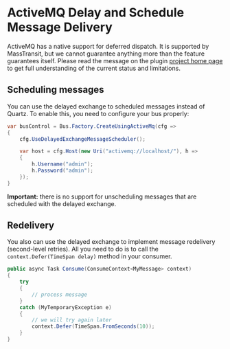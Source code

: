 # ActiveMQ Delay and Schedule Message Delivery

ActiveMQ has a native support for deferred dispatch. It is supported by MassTransit, but we cannot guarantee anything more than the feature guarantees itself. Please read the message on the plugin [project home page](1) to get full understanding of the current status and limitations.

## Scheduling messages

You can use the delayed exchange to scheduled messages instead of Quartz. To enable this, you need to configure your bus properly:

```csharp
var busControl = Bus.Factory.CreateUsingActiveMq(cfg =>
{
    cfg.UseDelayedExchangeMessageScheduler();

    var host = cfg.Host(new Uri("activemq://localhost/"), h =>
    {
        h.Username("admin");
        h.Password("admin");
    });
}
```

**Important:** there is no support for unscheduling messages that are scheduled with the delayed exchange.

## Redelivery

You also can use the delayed exchange to implement message redelivery (second-level retries). All you need to do is to call the `context.Defer(TimeSpan delay)` method in your consumer.

```csharp
public async Task Consume(ConsumeContext<MyMessage> context)
{
    try
    {
        // process message
    }
    catch (MyTemporaryException e)
    {
        // we will try again later
        context.Defer(TimeSpan.FromSeconds(10));
    }
}
```

[1]: https://activemq.apache.org/delay-and-schedule-message-delivery
